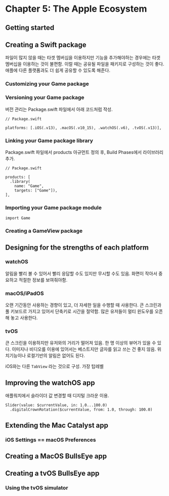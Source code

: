 # Chapter 5: The Apple Ecosystem

## Getting started

## Creating a Swift package
파일이 많지 않을 때는 타겟 멤버십을 이용하지만 기능을 추가해야하는 경우에는 타겟 멤버십을 이용하는 것이 불편함.
이럴 때는 공유될 파일을 패키지로 구성하는 것이 좋다. 애플에 다른 플랫폼과도 더 쉽게 공유할 수 있도록 해준다.

### Customizing your Game package

### Versioning your Game package
버전 관리는 Package.swift 파일에서 아래 코드처럼 작성.

~~~
// Package.swift 

platforms: [.iOS(.v13), .macOS(.v10_15), .watchOS(.v6), .tvOS(.v13)],
~~~

### Linking your Game package library
Package.swift 파일에서 products 아규먼트 정의 후, Build Phases에서 라이브러리 추가.

~~~
// Package.swift 

products: [
  .library(
    name: "Game",
    targets: ["Game"]),
],
~~~

### Importing your Game package module
`import Game`

### Creating a GameView package

## Designing for the strengths of each platform
### watchOS
알림을 빨리 볼 수 있어서 빨리 응답할 수도 있지만 무시할 수도 있음.
화면이 작아서 중요하고 적절한 정보를 보여줘야함.

### macOS/iPadOS
오랜 기간동안 사용하는 경향이 있고, 더 자세한 일을 수행할 때 사용한다. 큰 스크린과 풀 키보드르 가지고 있어서 단축키로 시간을 절약함.
많은 유저들이 멀티 윈도우를 오픈해 놓고 사용한다.

### tvOS
큰 스크린을 이용하지만 유저와의 거리가 떨어져 있음. 한 명 이상의 뷰어가 있을 수 있다.
이미지나 비디오를 이용에 있어서는 베스트지만 글자를 읽고 쓰는 건 좋지 않음.
위치기능이나 로컬기반의 알림은 없어도 된다.

iOS와는 다른 `TabView` 라는 것으로 구성.
가장 탑레벨 

## Improving the watchOS app
애플워치에서 슬라이더 값 변경할 때 디지털 크라운 이용.

~~~
Slider(value: $currentValue, in: 1.0...100.0)
  .digitalCrownRotation($currentValue, from: 1.0, through: 100.0)
~~~

## Extending the Mac Catalyst app
### iOS Settings == macOS Preferences

## Creating a MacOS BullsEye app

## Creating a tvOS BullsEye app
### Using the tvOS simulator


